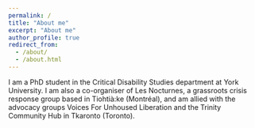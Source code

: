 ```yaml
---
permalink: /
title: "About me"
excerpt: "About me"
author_profile: true
redirect_from: 
  - /about/
  - /about.html
---
```


I am a PhD student in the Critical Disability Studies department at York University. I am also a co-organiser of Les Nocturnes, a grassroots crisis response group based in Tiohtià:ke (Montréal), and am allied with the advocacy groups Voices For Unhoused Liberation and the Trinity Community Hub in Tkaronto (Toronto).
